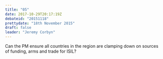 ```yaml
---
title: "05"
date: 2017-10-29T20:17:19Z
debateid: "20151118"
prettydate: "18th November 2015"
draft: false
leader: "Jeremy Corbyn"
---
```


Can the PM ensure all countries in the region are clamping down on sources of funding, arms and trade for ISIL?
